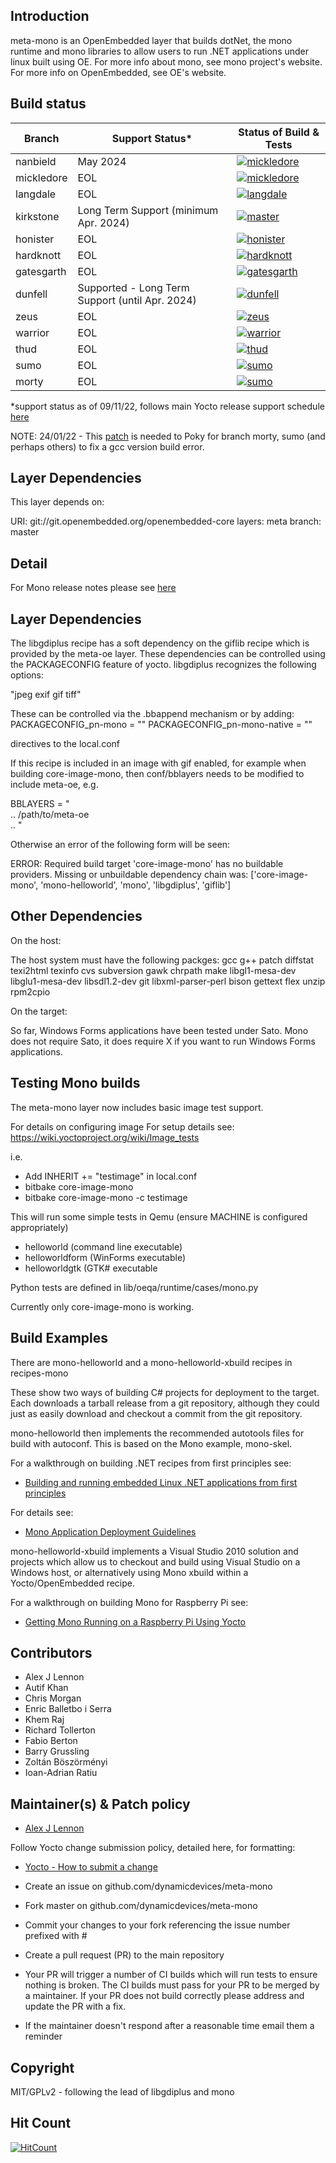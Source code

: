 ## Introduction

meta-mono is an OpenEmbedded layer that builds dotNet, the mono runtime and mono libraries to allow users to run .NET applications under linux built using OE. For more info about mono, see mono project's website. For more info on OpenEmbedded, see OE's website.

## Build status

| Branch | Support Status* | Status of Build & Tests |
| ------ | --------------- | ----------------------- |
| nanbield | 	May 2024  | [![mickledore](https://img.shields.io/github/actions/workflow/status/dynamicdevices/meta-mono/CI_github.yml?branch=nanbield&label=build%20%26%20test)](https://github.com/DynamicDevices/meta-mono/actions/workflows/CI_github.yml) |
| mickledore | 	EOL  | [![mickledore](https://img.shields.io/github/actions/workflow/status/dynamicdevices/meta-mono/CI_github.yml?branch=mickledore&label=build%20%26%20test)](https://github.com/DynamicDevices/meta-mono/actions/workflows/CI_github.yml) |
| langdale | 	EOL  | [![langdale](https://img.shields.io/github/actions/workflow/status/dynamicdevices/meta-mono/CI_github.yml?branch=langdale&label=build%20%26%20test)](https://github.com/DynamicDevices/meta-mono/actions/workflows/CI_github.yml) |
| kirkstone | 	Long Term Support (minimum Apr. 2024)	 | [![master](https://img.shields.io/github/actions/workflow/status/dynamicdevices/meta-mono/CI_github.yml?branch=kirkstone&label=build%20%26%20test)](https://github.com/DynamicDevices/meta-mono/actions/workflows/CI_github.yml) |
| honister | EOL | [![honister](https://img.shields.io/github/actions/workflow/status/dynamicdevices/meta-mono/CI_github.yml?branch=honister&label=build%20%26%20test)](https://github.com/DynamicDevices/meta-mono/actions/workflows/CI_github.yml) |
| hardknott | EOL | [![hardknott](https://img.shields.io/github/actions/workflow/status/dynamicdevices/meta-mono/CI_github.yml?branch=hardknott&label=build%20%26%20test)](https://github.com/DynamicDevices/meta-mono/actions/workflows/CI_github.yml) |
| gatesgarth | EOL | [![gatesgarth](https://img.shields.io/github/actions/workflow/status/dynamicdevices/meta-mono/CI_github.yml?branch=gatesgarth&label=build%20%26%20test)](https://github.com/DynamicDevices/meta-mono/actions/workflows/CI_github.yml) |
| dunfell | 	Supported - Long Term Support (until Apr. 2024) | [![dunfell](https://img.shields.io/github/actions/workflow/status/dynamicdevices/meta-mono/CI_github.yml?branch=dunfell&label=build%20%26%20test)](https://github.com/DynamicDevices/meta-mono/actions/workflows/CI_github.yml) |
| zeus | EOL | [![zeus](https://img.shields.io/github/actions/workflow/status/dynamicdevices/meta-mono/CI_github.yml?branch=zeus&label=build%20%26%20test)](https://github.com/DynamicDevices/meta-mono/actions/workflows/CI_github.yml) |
| warrior | EOL | [![warrior](https://img.shields.io/github/actions/workflow/status/dynamicdevices/meta-mono/CI_github.yml?branch=warrior&label=build%20%26%20test)](https://github.com/DynamicDevices/meta-mono/actions/workflows/CI_github.yml) |
| thud | EOL | [![thud](https://img.shields.io/github/actions/workflow/status/dynamicdevices/meta-mono/CI_github.yml?branch=thud&label=build%20%26%20test)](https://github.com/DynamicDevices/meta-mono/actions/workflows/CI_github.yml) |
| sumo | EOL | [![sumo](https://img.shields.io/github/actions/workflow/status/dynamicdevices/meta-mono/CI_github.yml?branch=sumo&label=build%20%26%20test)](https://github.com/DynamicDevices/meta-mono/actions/workflows/CI_github.yml) |
| morty | EOL | [![sumo](https://img.shields.io/github/actions/workflow/status/dynamicdevices/meta-mono/CI_github.yml?branch=morty&label=build%20%26%20test)](https://github.com/DynamicDevices/meta-mono/actions/workflows/CI_github.yml) |

*support status as of 09/11/22, follows main Yocto release support schedule [here](https://wiki.yoctoproject.org/wiki/Releases)

NOTE: 24/01/22 - This [patch](https://patchwork.openembedded.org/patch/171349/) is needed to Poky for branch morty, sumo (and perhaps others) to fix a gcc version build error.

## Layer Dependencies

This layer depends on:

URI: git://git.openembedded.org/openembedded-core
layers: meta
branch: master

## Detail

For Mono release notes please see [here](https://www.mono-project.com/docs/about-mono/releases)

## Layer Dependencies

The libgdiplus recipe has a soft dependency on the giflib recipe which is provided by the meta-oe layer.
These dependencies can be controlled using the PACKAGECONFIG feature of yocto.  libgdiplus
recognizes the following options:

"jpeg exif gif tiff"

These can be controlled via the .bbappend mechanism or by adding:
PACKAGECONFIG_pn-mono = ""
PACKAGECONFIG_pn-mono-native = ""

directives to the local.conf

If this recipe is included in an image with gif enabled, for example when building core-image-mono, then
conf/bblayers needs to be modified to include meta-oe, e.g.

BBLAYERS = " \
  ..
  /path/to/meta-oe \
  ..
"

Otherwise an error of the following form will be seen:

ERROR: Required build target 'core-image-mono' has no buildable providers. Missing or unbuildable dependency chain was: ['core-image-mono', 'mono-helloworld', 'mono', 'libgdiplus', 'giflib']

## Other Dependencies

On the host:

The host system must have the following packges:
gcc g++ patch diffstat texi2html texinfo cvs subversion gawk
chrpath make libgl1-mesa-dev libglu1-mesa-dev libsdl1.2-dev
git libxml-parser-perl bison gettext flex unzip rpm2cpio

On the target:

So far, Windows Forms applications have been tested under Sato.
Mono does not require Sato, it does require X if you want to run
Windows Forms applications. 

## Testing Mono builds

The meta-mono layer now includes basic image test support.

For details on configuring image For setup details see: https://wiki.yoctoproject.org/wiki/Image_tests

i.e.

- Add INHERIT += "testimage" in local.conf
- bitbake core-image-mono
- bitbake core-image-mono -c testimage

This will run some simple tests in Qemu (ensure MACHINE is configured appropriately)

- helloworld (command line executable)
- helloworldform (WinForms executable)
- helloworldgtk (GTK# executable

Python tests are defined in lib/oeqa/runtime/cases/mono.py

Currently only core-image-mono is working.

## Build Examples

There are mono-helloworld and a mono-helloworld-xbuild recipes in recipes-mono

These show two ways of building C# projects for deployment to the target. Each downloads a tarball release from a git repository, although they could just as easily download and checkout a commit from the git repository.

mono-helloworld then implements the recommended autotools files for build with autoconf. This is based on the Mono example, mono-skel.

For a walkthrough on building .NET recipes from first principles see:

* [Building and running embedded Linux .NET applications from first principles](https://wiki.yoctoproject.org/wiki/Building_and_running_embedded_Linux_.NET_applications_from_first_principles)

For details see: 

* [Mono Application Deployment Guidelines](http://mono-project.com/Guidelines:Application_Deployment)

mono-helloworld-xbuild implements a Visual Studio 2010 solution and projects which allow us to checkout and build using Visual Studio on a Windows host, or alternatively using Mono xbuild within a Yocto/OpenEmbedded recipe.

For a walkthrough on building Mono for Raspberry Pi see:

* [Getting Mono Running on a Raspberry Pi Using Yocto](http://www.codeproject.com/Articles/840489/Getting-Mono-Running-on-a-Raspberry-Pi-Using-Yocto)

## Contributors

* Alex J Lennon
* Autif Khan
* Chris Morgan
* Enric Balletbo i Serra
* Khem Raj
* Richard Tollerton
* Fabio Berton
* Barry Grussling
* Zoltán Böszörményi
* Ioan-Adrian Ratiu

## Maintainer(s) & Patch policy

* [Alex J Lennon](mailto:ajlennon@dynamicdevices.co.uk)

Follow Yocto change submission policy, detailed here, for formatting:

* [Yocto - How to submit a change](http://www.yoctoproject.org/docs/1.4.2/dev-manual/dev-manual.html#how-to-submit-a-change)

* Create an issue on github.com/dynamicdevices/meta-mono
* Fork master on github.com/dynamicdevices/meta-mono
* Commit your changes to your fork referencing the issue number prefixed with #
* Create a pull request (PR) to the main repository
* Your PR will trigger a number of CI builds which will run tests to ensure nothing is broken. The CI builds must pass for your PR to be merged by a maintainer. If your PR does not build correctly please address and update the PR with a fix.
* If the maintainer doesn't respond after a reasonable time email them a reminder

## Copyright

MIT/GPLv2 - following the lead of libgdiplus and mono

## Hit Count

[![HitCount](http://hits.dwyl.com/dynamicdevices/meta-mono.svg)](http://hits.dwyl.com/dynamicdevices/meta-mono)
